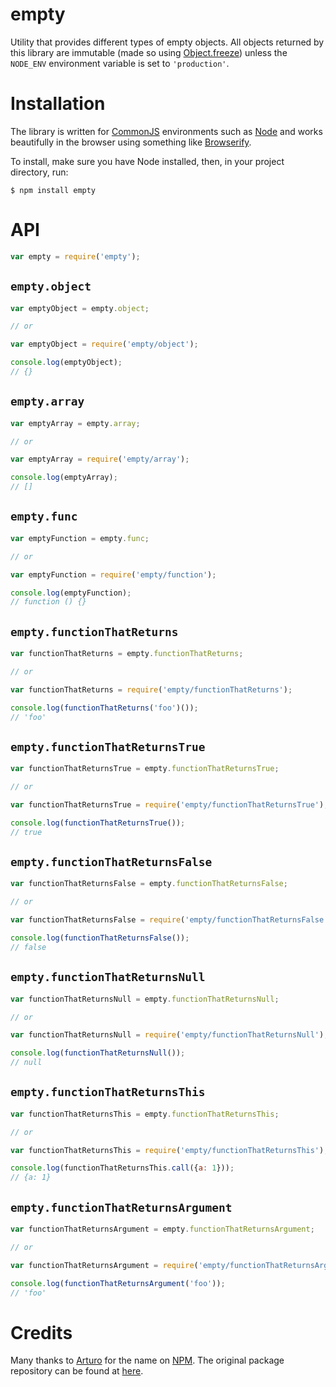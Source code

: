 # empty

Utility that provides different types of empty objects. All objects returned by this library are immutable (made so using [Object.freeze](https://developer.mozilla.org/en-US/docs/Web/JavaScript/Reference/Global_Objects/Object/freeze)) unless the `NODE_ENV` environment variable is set to `'production'`.

# Installation

The library is written for [CommonJS](http://www.commonjs.org/) environments such as [Node](https://nodejs.org/) and works beautifully in the browser using something like [Browserify](http://browserify.org/).

To install, make sure you have Node installed, then, in your project directory, run:

```
$ npm install empty
```

# API

```js
var empty = require('empty');
```

## `empty.object`

```js
var emptyObject = empty.object;

// or

var emptyObject = require('empty/object');

console.log(emptyObject);
// {}
```

## `empty.array`

```js
var emptyArray = empty.array;

// or

var emptyArray = require('empty/array');

console.log(emptyArray);
// []
```

## `empty.func`

```js
var emptyFunction = empty.func;

// or

var emptyFunction = require('empty/function');

console.log(emptyFunction);
// function () {}
```

## `empty.functionThatReturns`

```js
var functionThatReturns = empty.functionThatReturns;

// or

var functionThatReturns = require('empty/functionThatReturns');

console.log(functionThatReturns('foo')());
// 'foo'
```

## `empty.functionThatReturnsTrue`

```js
var functionThatReturnsTrue = empty.functionThatReturnsTrue;

// or

var functionThatReturnsTrue = require('empty/functionThatReturnsTrue');

console.log(functionThatReturnsTrue());
// true
```

## `empty.functionThatReturnsFalse`

```js
var functionThatReturnsFalse = empty.functionThatReturnsFalse;

// or

var functionThatReturnsFalse = require('empty/functionThatReturnsFalse');

console.log(functionThatReturnsFalse());
// false
```

## `empty.functionThatReturnsNull`

```js
var functionThatReturnsNull = empty.functionThatReturnsNull;

// or

var functionThatReturnsNull = require('empty/functionThatReturnsNull');

console.log(functionThatReturnsNull());
// null
```

## `empty.functionThatReturnsThis`

```js
var functionThatReturnsThis = empty.functionThatReturnsThis;

// or

var functionThatReturnsThis = require('empty/functionThatReturnsThis');

console.log(functionThatReturnsThis.call({a: 1}));
// {a: 1}
```

## `empty.functionThatReturnsArgument`

```js
var functionThatReturnsArgument = empty.functionThatReturnsArgument;

// or

var functionThatReturnsArgument = require('empty/functionThatReturnsArgument');

console.log(functionThatReturnsArgument('foo'));
// 'foo'
```

# Credits

Many thanks to [Arturo](https://github.com/acstll) for the name on [NPM](https://www.npmjs.com/package/empty). The original package repository can be found at [here](https://github.com/acstll/empty).
